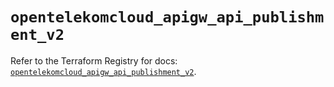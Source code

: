 # `opentelekomcloud_apigw_api_publishment_v2`

Refer to the Terraform Registry for docs: [`opentelekomcloud_apigw_api_publishment_v2`](https://registry.terraform.io/providers/opentelekomcloud/opentelekomcloud/1.36.18/docs/resources/apigw_api_publishment_v2).
